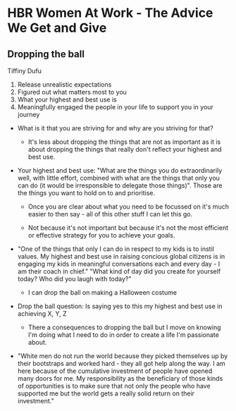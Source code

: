 # HBR Women At Work - The Advice We Get and Give

##  Dropping the ball
Tiffiny Dufu

1. Release unrealistic expectations
2. Figured out what matters most to you
3. What your highest and best use is
4. Meaningfully engaged the people in your life to support you in your journey

* What is it that you are striving for and why are you striving for that?
  - It's less about dropping the things that are not as important as it is
    about dropping the things that really don't reflect your highest and best
use.

* Your highest and best use: "What are the things you do extraordinarily well, with little effort, combined
  with what are the things that only you can do (it would be irresponsible to
delegate those things)".  Those are the things you want to hold on to and prioritise.

  - Once you are clear about what you need to be focussed on it's much easier
    to then say - all of this other stuff I can let this go.

  - Not because it's not important but because it's not the most efficient or
    effective strategy for you to achieve your goals.

* "One of the things that only I can do in respect to my kids is to instil
    values.  My highest and best use in raising concious global citizens is in
engaging my kids in meaningful conversations each and every day - I am their
coach in chief."
  "What kind of day did you create for yourself today?  Who did you laugh with
today?"
  - I can drop the ball on making a Halloween costume

* Drop the ball question: Is saying yes to this my highest and best use in
  achieving X, Y, Z
  - There a consequences to dropping the ball but I move on knowing I'm doing
    what I need to do in order to create a life I'm passionate about.

* "White men do not run the world because they picked themselves up by their
  bootstraps and worked hard - they all got help along the way.  I am here
because of the cumulative investment of people have opened many doors for me.
My responsibility as the beneficiary of those kinds of opportunities is to make
sure that not only the people who have supported me but the world gets a
really solid return on their investment."

